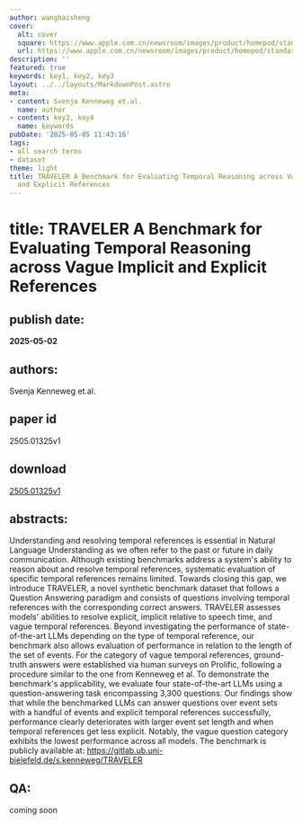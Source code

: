 ```yaml
---
author: wanghaisheng
cover:
  alt: cover
  square: https://www.apple.com.cn/newsroom/images/product/homepod/standard/Apple-HomePod-hero-230118_big.jpg.large_2x.jpg
  url: https://www.apple.com.cn/newsroom/images/product/homepod/standard/Apple-HomePod-hero-230118_big.jpg.large_2x.jpg
description: ''
featured: true
keywords: key1, key2, key3
layout: ../../layouts/MarkdownPost.astro
meta:
- content: Svenja Kenneweg et.al.
  name: author
- content: key3, key4
  name: keywords
pubDate: '2025-05-05 11:43:16'
tags:
- all search terms
- dataset
theme: light
title: TRAVELER A Benchmark for Evaluating Temporal Reasoning across Vague Implicit
  and Explicit References
---
```


# title: TRAVELER A Benchmark for Evaluating Temporal Reasoning across Vague Implicit and Explicit References 
## publish date: 
**2025-05-02** 
## authors: 
  Svenja Kenneweg et.al. 
## paper id
2505.01325v1
## download
[2505.01325v1](http://arxiv.org/abs/2505.01325v1)
## abstracts:
Understanding and resolving temporal references is essential in Natural Language Understanding as we often refer to the past or future in daily communication. Although existing benchmarks address a system's ability to reason about and resolve temporal references, systematic evaluation of specific temporal references remains limited. Towards closing this gap, we introduce TRAVELER, a novel synthetic benchmark dataset that follows a Question Answering paradigm and consists of questions involving temporal references with the corresponding correct answers. TRAVELER assesses models' abilities to resolve explicit, implicit relative to speech time, and vague temporal references. Beyond investigating the performance of state-of-the-art LLMs depending on the type of temporal reference, our benchmark also allows evaluation of performance in relation to the length of the set of events. For the category of vague temporal references, ground-truth answers were established via human surveys on Prolific, following a procedure similar to the one from Kenneweg et al. To demonstrate the benchmark's applicability, we evaluate four state-of-the-art LLMs using a question-answering task encompassing 3,300 questions. Our findings show that while the benchmarked LLMs can answer questions over event sets with a handful of events and explicit temporal references successfully, performance clearly deteriorates with larger event set length and when temporal references get less explicit. Notably, the vague question category exhibits the lowest performance across all models.   The benchmark is publicly available at: https://gitlab.ub.uni-bielefeld.de/s.kenneweg/TRAVELER
## QA:
coming soon
